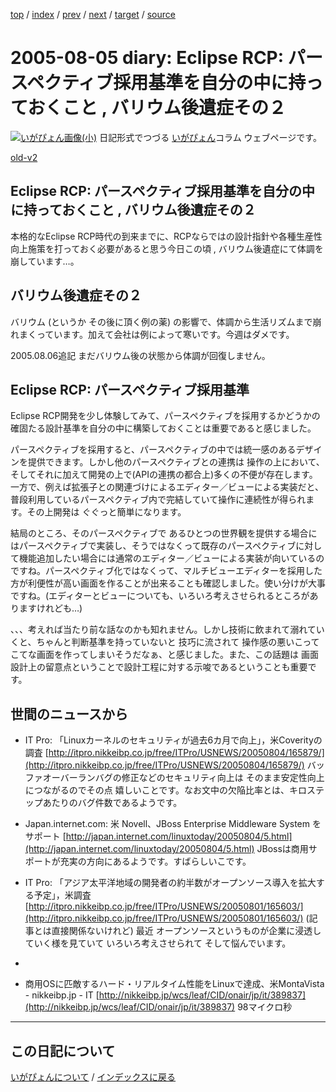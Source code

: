 [top](https://igapyon.github.io/diary/) 
 / [index](https://igapyon.github.io/diary/2005/index.html) 
 / [prev](https://igapyon.github.io/diary/2005/ig050804.html) 
 / [next](https://igapyon.github.io/diary/2005/ig050806.html) 
 / [target](https://igapyon.github.io/diary/2005/ig050805.html) 
 / [source](https://github.com/igapyon/diary/blob/gh-pages/2005/ig050805.html.src.md) 

2005-08-05 diary: Eclipse RCP: パースペクティブ採用基準を自分の中に持っておくこと , バリウム後遺症その２
=====================================================================================================
[![いがぴょん画像(小)](https://igapyon.github.io/diary/images/iga200306s.jpg "いがぴょん")](https://igapyon.github.io/diary/memo/memoigapyon.html) 日記形式でつづる [いがぴょん](https://igapyon.github.io/diary/memo/memoigapyon.html)コラム ウェブページです。

[old-v2](ig050805-orig.html)

## Eclipse RCP: パースペクティブ採用基準を自分の中に持っておくこと , バリウム後遺症その２

本格的なEclipse RCP時代の到来までに、RCPならではの設計指針や各種生産性向上施策を打っておく必要があると思う今日この頃 , バリウム後遺症にて体調を崩しています…。


## バリウム後遺症その２

バリウム (というか その後に頂く例の薬) の影響で、体調から生活リズムまで崩れまくっています。加えて会社は例によって寒いです。今週はダメです。

2005.08.06追記 まだバリウム後の状態から体調が回復しません。

## Eclipse RCP: パースペクティブ採用基準

Eclipse RCP開発を少し体験してみて、パースペクティブを採用するかどうかの確固たる設計基準を自分の中に構築しておくことは重要であると感じました。

パースペクティブを採用すると、パースペクティブの中では統一感のあるデザインを提供できます。しかし他のパースペクティブとの連携は 操作の上において、そしてそれに加えて開発の上で(APIの連携の都合上)多くの不便が存在します。一方で、例えば拡張子との関連づけによるエディター／ビューによる実装だと、普段利用しているパースペクティブ内で完結していて操作に連続性が得られます。その上開発は ぐぐっと簡単になります。

結局のところ、そのパースペクティブで あるひとつの世界観を提供する場合にはパースペクティブで実装し、そうではなくって既存のパースペクティブに対して機能追加したい場合には通常のエディター／ビューによる実装が向いているのですね。パースペクティブ化ではなくって、マルチビューエディターを採用した方が利便性が高い画面を作ることが出来ることも確認しました。使い分けが大事ですね。(エディターとビューについても、いろいろ考えさせられるところがありますけれども…)

、、、考えれば当たり前な話なのかも知れません。しかし技術に飲まれて溺れていくと、ちゃんと判断基準を持っていないと 技巧に流されて 操作感の悪いこってこてな画面を作ってしまいそうだなぁ、と感じました。また、この話題は 画面設計上の留意点ということで設計工程に対する示唆であるということも重要です。

## 世間のニュースから

* IT Pro: 「Linuxカーネルのセキュリティが過去6カ月で向上」，米Coverityの調査
  [http://itpro.nikkeibp.co.jp/free/ITPro/USNEWS/20050804/165879/](http://itpro.nikkeibp.co.jp/free/ITPro/USNEWS/20050804/165879/)
  バッファオーバーランバグの修正などのセキュリティ向上は そのまま安定性向上につながるのでその点 嬉しいことです。なお文中の欠陥比率とは、キロステップあたりのバグ件数であるようです。
  
* Japan.internet.com: 米 Novell、JBoss Enterprise Middleware System をサポート
  [http://japan.internet.com/linuxtoday/20050804/5.html](http://japan.internet.com/linuxtoday/20050804/5.html)
  JBossは商用サポートが充実の方向にあるようです。すばらしいこです。
  
* IT Pro: 「アジア太平洋地域の開発者の約半数がオープンソース導入を拡大する予定」，米調査
  [http://itpro.nikkeibp.co.jp/free/ITPro/USNEWS/20050801/165603/](http://itpro.nikkeibp.co.jp/free/ITPro/USNEWS/20050801/165603/)
  (記事とは直接関係ないけれど) 最近 オープンソースというものが企業に浸透していく様を見ていて いろいろ考えさせられて そして悩んでいます。
  
* 
  
* 商用OSに匹敵するハード・リアルタイム性能をLinuxで達成、米MontaVista - nikkeibp.jp - IT
  [http://nikkeibp.jp/wcs/leaf/CID/onair/jp/it/389837](http://nikkeibp.jp/wcs/leaf/CID/onair/jp/it/389837)
  98マイクロ秒

----------------------------------------------------------------------------------------------------

## この日記について
[いがぴょんについて](https://igapyon.github.io/diary/memo/memoigapyon.html) / [インデックスに戻る](https://igapyon.github.io/diary/idxall.html)
